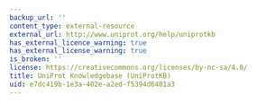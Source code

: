 ```yaml
---
backup_url: ''
content_type: external-resource
external_url: http://www.uniprot.org/help/uniprotkb
has_external_licence_warning: true
has_external_license_warning: true
is_broken: ''
license: https://creativecommons.org/licenses/by-nc-sa/4.0/
title: UniProt Knowledgebase (UniProtKB)
uid: e7dc419b-1e3a-402e-a2ed-f5394d6401a3
---
```

